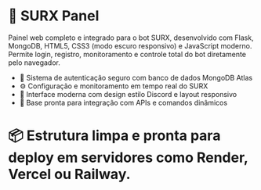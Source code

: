 # 💠 SURX Panel
Painel web completo e integrado para o bot SURX, desenvolvido com Flask, MongoDB, HTML5, CSS3 (modo escuro responsivo) e JavaScript moderno.
Permite login, registro, monitoramento e controle total do bot diretamente pelo navegador.

- 🔐 Sistema de autenticação seguro com banco de dados MongoDB Atlas
- ⚙️ Configuração e monitoramento em tempo real do SURX
- 🎨 Interface moderna com design estilo Discord e layout responsivo
- 🧠 Base pronta para integração com APIs e comandos dinâmicos

# 📦 Estrutura limpa e pronta para deploy em servidores como Render, Vercel ou Railway.
